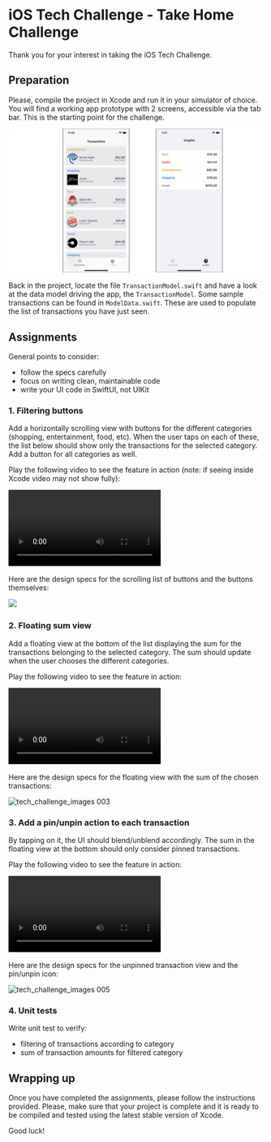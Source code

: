 # iOS Tech Challenge - Take Home Challenge

Thank you for your interest in taking the iOS Tech Challenge.

## Preparation 
Please, compile the project in Xcode and run it in your simulator of choice. You will find a working app prototype with 2 screens, accessible via the tab bar. This is the starting point for the challenge.

![tech_challenge_images 001](./img/tech_challenge_images.001.png)


Back in the project, locate the file `TransactionModel.swift` and have a look at the data model driving the app, the `TransactionModel`. Some sample transactions can be found in `ModelData.swift`. These are used to populate the list of transactions you have just seen.

## Assignments

General points to consider:
- follow the specs carefully
- focus on writing clean, maintainable code
- write your UI code in SwiftUI, not UIKit

### 1. Filtering buttons

Add a horizontally scrolling view with buttons for the different categories (shopping, entertainment, food, etc). When the user taps on each of these, the list below should show only the transactions for the selected category. Add a button for all categories as well.

Play the following video to see the feature in action (note: if seeing inside Xcode video may not show fully):

![](./img/category_filters.mp4)

Here are the design specs for the scrolling list of buttons and the buttons themselves:

![](./img/tech_challenge_images.002.png)


### 2. Floating sum view 

Add a floating view at the bottom of the list displaying the sum for the transactions belonging to the selected category. The sum should update when the user chooses the different categories.

Play the following video to see the feature in action:

![](./img/sum_summary_with_categories.mp4)

Here are the design specs for the floating view with the sum of the chosen transactions:

![tech_challenge_images 003](./img/tech_challenge_images.003.png)


### 3. Add a pin/unpin action to each transaction

By tapping on it, the UI should blend/unblend accordingly. The sum in the floating view at the bottom should only consider pinned transactions.

Play the following video to see the feature in action:

![](./img/pin_unpin_with_categories_and_sum.mp4)


Here are the design specs for the unpinned transaction view and the pin/unpin icon:

![tech_challenge_images 005](./img/tech_challenge_images.005.png)

### 4. Unit tests 

Write unit test to verify:

- filtering of transactions according to category
- sum of transaction amounts for filtered category

## Wrapping up

Once you have completed the assignments, please follow the instructions provided. Please, make sure that your project is complete and it is ready to be compiled and tested using the latest stable version of Xcode.

Good luck!
